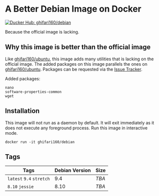 # A Better Debian Image on Docker #
[![Ducker Hub: ghifari160/debian](https://img.shields.io/badge/docker%20hub-ghifari160%2Fdebian-%23ABD8EB.svg)](https://hub.docker.com/r/ghifari160/ubuntu)

Because the official image is lacking.

## Why this image is better than the official image ##
Like [ghifari160/ubuntu][g16-ubuntu], this image adds many utilities that is
lacking on the official image. The added packages on this image parallels the
ones on [ghifari160/ubuntu][g16-ubuntu]. Packages can be requested via the
[Issue Tracker][g16-deb-issue].

Added packages:
```
nano
software-properties-common
wget
```

## Installation ##
This image will not run as a daemon by default. It will exit immediately as it
does not execute any foreground process. Run this image in interactive mode.
```
docker run -it ghifari160/debian
```

## Tags ##
| Tags                     | Debian Version | Size  |
|--------------------------|----------------|-------|
| `latest` `9.4` `stretch` | 9.4            | *TBA* |
| `8.10` `jessie`          | 8.10           | *TBA* |

[g16-ubuntu]: https://hub.docker.com/r/ghifari160/ubuntu
[g16-deb-issue]: https://github.com/ghifari160/docker-debian/issues
